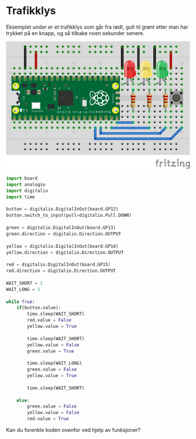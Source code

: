 # Trafikklys

Eksemplet under er et trafikklys som går fra rødt, gult til grønt etter man har trykket på en knapp, og så tilbake noen sekunder senere.

![Breadboard](trafficlight.png)

```python
import board
import analogio
import digitalio
import time

button = digitalio.DigitalInOut(board.GP12)
button.switch_to_input(pull=digitalio.Pull.DOWN)

green = digitalio.DigitalInOut(board.GP13)
green.direction = digitalio.Direction.OUTPUT

yellow = digitalio.DigitalInOut(board.GP14)
yellow.direction = digitalio.Direction.OUTPUT

red = digitalio.DigitalInOut(board.GP15)
red.direction = digitalio.Direction.OUTPUT

WAIT_SHORT = 1
WAIT_LONG = 5

while True:
    if(button.value):
        time.sleep(WAIT_SHORT)
        red.value = False
        yellow.value = True
        
        time.sleep(WAIT_SHORT)
        yellow.value = False
        green.value = True
        
        time.sleep(WAIT_LONG)
        green.value = False
        yellow.value = True
        
        time.sleep(WAIT_SHORT)
        
    else:
        green.value = False
        yellow.value = False
        red.value = True
```

Kan du forenkle koden ovenfor ved hjelp av funksjoner?
